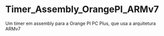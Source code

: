 # Timer_Assembly_OrangePI_ARMv7
 Um timer em assembly para a Orange PI PC Plus, que usa a arquitetura ARMv7
